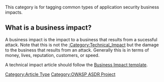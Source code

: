 This category is for tagging common types of application security
business impacts.

## What is a business impact?

A business impact is the impact to a business that results from a
sucessful attack. Note that this is not the
[:Category:Technical_Impact](:Category:Technical_Impact "wikilink") but
the damage to the business that results from an attack. Generally this
is in terms of money, lives, reputation, customers, or speed.

A technical impact article should follow the [Business Impact
template](Business_Impact_template "wikilink").

[Category:Article Type](Category:Article_Type "wikilink")
[Category:OWASP ASDR Project](Category:OWASP_ASDR_Project "wikilink")